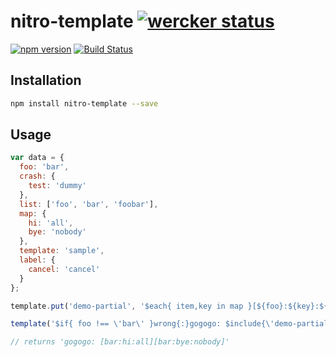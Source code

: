 nitro-template [![wercker status](https://app.wercker.com/status/281f306e7157005f0a21b770fbb81086/s "wercker status")](https://app.wercker.com/project/bykey/281f306e7157005f0a21b770fbb81086)
=============================
[![npm version](https://badge.fury.io/js/nitro-template.svg)](http://badge.fury.io/js/nitro-template)
[![Build Status](https://travis-ci.org/nitrojs/nitro-template.svg?branch=master)](https://travis-ci.org/nitrojs/nitro-template)

Installation
------------
```.sh
npm install nitro-template --save
```

Usage
-----
```.js
var data = {
  foo: 'bar',
  crash: {
    test: 'dummy'
  },
  list: ['foo', 'bar', 'foobar'],
  map: {
    hi: 'all',
    bye: 'nobody'
  },
  template: 'sample',
  label: {
    cancel: 'cancel'
  }
};

template.put('demo-partial', '$each{ item,key in map }[${foo}:${key}:${item}]{/}', data)

template('$if{ foo !== \'bar\' }wrong{:}gogogo: $include{\'demo-partial\'} {/}', data);

// returns 'gogogo: [bar:hi:all][bar:bye:nobody]'
```
